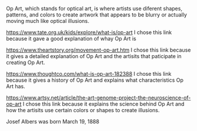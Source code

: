 Op Art, which stands for optical art, is where artists use diferent shapes, patterns, and colors to create artwork that appears to be blurry or actually moving much like optical illusions. 

https://www.tate.org.uk/kids/explore/what-is/op-art I chose this link because it gave a good explanation of whay Op Art is 

https://www.theartstory.org/movement-op-art.htm I chose this link because it gives a detailed explanation of Op Art and the artisits that paticipate in creating Op Art.

https://www.thoughtco.com/what-is-op-art-182388 I chose this link because it gives a history of Op Art and explains what characteristics Op Art has.

https://www.artsy.net/article/the-art-genome-project-the-neuroscience-of-op-art I chose this link because it explains the science behind Op Art and how the artisits use certain colors or shapes to create illusions.

Josef Albers was born March 19, 1888
